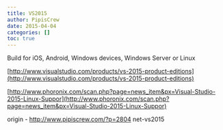 ```yaml
---
title: VS2015
author: PipisCrew
date: 2015-04-04
categories: []
toc: true
---
```


Build for iOS, Android, Windows devices, Windows Server or Linux

[http://www.visualstudio.com/products/vs-2015-product-editions](http://www.visualstudio.com/products/vs-2015-product-editions)

[http://www.phoronix.com/scan.php?page=news_item&px=Visual-Studio-2015-Linux-Suppor](http://www.phoronix.com/scan.php?page=news_item&px=Visual-Studio-2015-Linux-Suppor)

origin - http://www.pipiscrew.com/?p=2804 net-vs2015